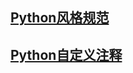 ## [Python风格规范](https://zh-google-styleguide.readthedocs.io/en/latest/google-python-styleguide/python_style_rules/#indentation)<br>

## [Python自定义注释](https://blog.csdn.net/baidu_33256174/article/details/101315430)
